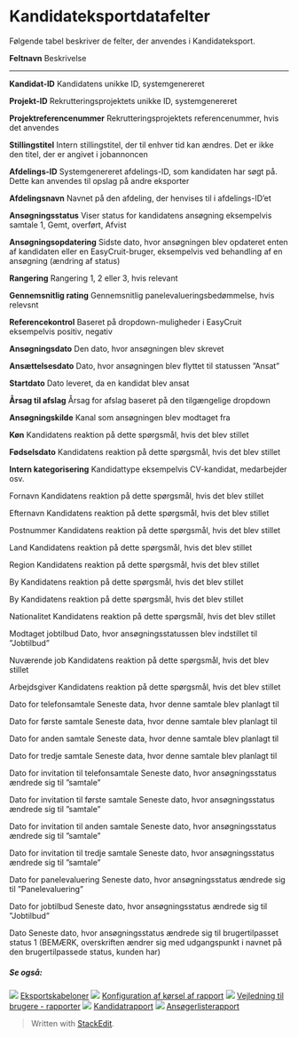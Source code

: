 # Kandidateksportdatafelter

Følgende tabel beskriver de felter, der anvendes i Kandidateksport.

**Feltnavn**
Beskrivelse
***
**Kandidat-ID**
Kandidatens unikke ID, systemgenereret

**Projekt-ID**
Rekrutteringsprojektets unikke ID, systemgenereret

**Projektreferencenummer**
Rekrutteringsprojektets referencenummer, hvis det anvendes

**Stillingstitel**
Intern stillingstitel, der til enhver tid kan ændres. Det er ikke den titel, der er angivet i jobannoncen

**Afdelings-ID**
Systemgenereret afdelings-ID, som kandidaten har søgt på. Dette kan anvendes til opslag på andre eksporter

**Afdelingsnavn**
Navnet på den afdeling, der henvises til i afdelings-ID’et

**Ansøgningsstatus**
Viser status for kandidatens ansøgning eksempelvis samtale 1, Gemt, overført, Afvist

**Ansøgningsopdatering**
Sidste dato, hvor ansøgningen blev opdateret enten af kandidaten eller en EasyCruit-bruger, eksempelvis ved behandling af en ansøgning (ændring af status)

**Rangering**
Rangering 1, 2 eller 3, hvis relevant

**Gennemsnitlig rating**
Gennemsnitlig panelevalueringsbedømmelse, hvis relevsnt

**Referencekontrol**
Baseret på dropdown-muligheder i EasyCruit eksempelvis positiv, negativ

**Ansøgningsdato**
Den dato, hvor ansøgningen blev skrevet

**Ansættelsesdato**
Dato, hvor ansøgningen blev flyttet til statussen ”Ansat”

**Startdato**
Dato leveret, da en kandidat blev ansat

**Årsag til afslag**
Årsag for afslag baseret på den tilgængelige dropdown

**Ansøgningskilde**
Kanal som ansøgningen blev modtaget fra

**Køn**
Kandidatens reaktion på dette spørgsmål, hvis det blev stillet

**Fødselsdato**
Kandidatens reaktion på dette spørgsmål, hvis det blev stillet

**Intern kategorisering**
Kandidattype eksempelvis CV-kandidat, medarbejder osv.

Fornavn
Kandidatens reaktion på dette spørgsmål, hvis det blev stillet

Efternavn
Kandidatens reaktion på dette spørgsmål, hvis det blev stillet

Postnummer
Kandidatens reaktion på dette spørgsmål, hvis det blev stillet

Land
Kandidatens reaktion på dette spørgsmål, hvis det blev stillet

Region
Kandidatens reaktion på dette spørgsmål, hvis det blev stillet

By
Kandidatens reaktion på dette spørgsmål, hvis det blev stillet

By
Kandidatens reaktion på dette spørgsmål, hvis det blev stillet

Nationalitet
Kandidatens reaktion på dette spørgsmål, hvis det blev stillet

Modtaget jobtilbud
Dato, hvor ansøgningsstatussen blev indstillet til ”Jobtilbud”

Nuværende job
Kandidatens reaktion på dette spørgsmål, hvis det blev stillet

Arbejdsgiver
Kandidatens reaktion på dette spørgsmål, hvis det blev stillet

Dato for telefonsamtale
Seneste data, hvor denne samtale blev planlagt til

Dato for første samtale
Seneste data, hvor denne samtale blev planlagt til

Dato for anden samtale
Seneste data, hvor denne samtale blev planlagt til

Dato for tredje samtale
Seneste data, hvor denne samtale blev planlagt til

Dato for invitation til telefonsamtale
Seneste dato, hvor ansøgningsstatus ændrede sig til ”samtale”

Dato for invitation til første samtale
Seneste dato, hvor ansøgningsstatus ændrede sig til ”samtale”

Dato for invitation til anden samtale
Seneste dato, hvor ansøgningsstatus ændrede sig til ”samtale”

Dato for invitation til tredje samtale
Seneste dato, hvor ansøgningsstatus ændrede sig til ”samtale”

Dato for panelevaluering
Seneste dato, hvor ansøgningsstatus ændrede sig til ”Panelevaluering”

Dato for jobtilbud
Seneste dato, hvor ansøgningsstatus ændrede sig til ”Jobtilbud”

Dato
Seneste dato, hvor ansøgningsstatus ændrede sig til brugertilpasset status 1 (BEMÆRK, overskriften ændrer sig med udgangspunkt i navnet på den brugertilpassede status, kunden har)

##### Se også:

![](../Resources/Images/icon-document-link.png)  [Eksportskabeloner](export_templates.htm)
![](../Resources/Images/icon-document-link.png)  [Konfiguration af kørsel af rapport](configuring_and_running_a_report.htm)
![](../Resources/Images/icon-document-link.png)  [Vejledning til brugere - rapporter](guide_for_users_reports.htm)
![](../Resources/Images/icon-document-link.png)  [Kandidatrapport](candidate_report.htm)
![](../Resources/Images/icon-document-link.png)  [Ansøgerlisterapport](applicant_list_report.htm)


> Written with [StackEdit](https://stackedit.io/).
<!--stackedit_data:
eyJoaXN0b3J5IjpbNTMwNjYxNTkwXX0=
-->